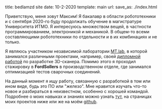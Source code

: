 title: bedlamzd site
date: 10-2-2020
template: main
url: 
save_as: ./index.html

Приветствую, меня зовут Максим! Я бакалавр в области робототехники и с сентября 2020-го буду продолжать обучение в
магистратуре Университета ИТМО. Я интересуюсь множеством вещей, в частности программированием, электроникой и механикой.
В общем-то всеми составляющими робототехники по отдельности и в их комбинациях и не только. 

Я являюсь участником
независимой лаборатории [MT.lab](https://mtlab.su/), в которой занимался различными проектами, например, своей
[дипломной работой]({filename}../projects/scaner.md) по разработке 3D-сканера. Помимо этого я проходил стажировку
в **FordSollers** в производственном отделе, где занимался оптимизацией тестов сварочных соединений.

На данный момент я ищу работу, связанную с разработкой в том или ином виде, будь это ПО или "железо". Мне нравится изучать
что-то новое и разбираться в неизвестном, особенно с хорошей командой. Подробнее о моих навыках и знаниях можно узнать
[тут]({filename}../pages/about.md), на страницах моих проектов ниже или же на моём [github](https://github.com/bedlamzd).
